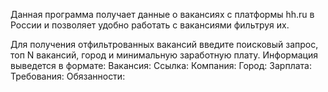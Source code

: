 Данная программа получает данные о вакансиях с платформы hh.ru в России и позволяет удобно работать с вакансиями фильтруя их.

Для получения отфильтрованных вакансий введите поисковый запрос, топ N вакансий, город и минимальную заработную плату. Информация выведется в формате: Вакансия: Ссылка: Компания: Город: Зарплата: Требования: Обязанности: